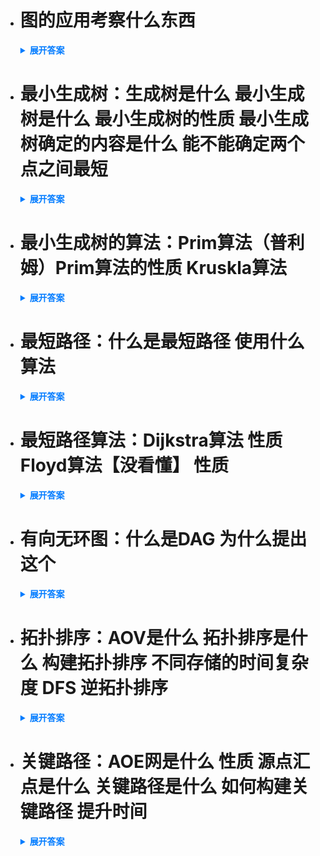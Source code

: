 - # 图的应用考察什么东西

  <details>
    <summary style="font-weight: bold; color: #007bff;">展开答案</summary>
    <ul>    
    <li style="color: blue;">最小生成树 最短路径 拓扑排序 关键路径</li>
    </ul>
  </details>

- # 最小生成树：生成树是什么 最小生成树是什么 最小生成树的性质 最小生成树确定的内容是什么 能不能确定两个点之间最短

  <details>
    <summary style="font-weight: bold; color: #007bff;">展开答案</summary>
    <ul>    
    <li style="color: blue;">生成树：如果一个图的生成树 需要包含全部节点 以及最少的边 如果砍去一个边 退化为非连通 如果增加一条边 会出现回路</li>
    <li style="color: blue;">最小生成树：对于带权连通无向图 每个边的权不同 那么权值最小的 就叫做 最小生成树</li>
    <li style="color: blue;">最小生成树的性质：如果树的权有多个相同的边 那么最小生成树不唯一 如果图的每个边权都不一样 则唯一 如果连通无向图的边比节点少一 那么他就是最小生成树了 最小生成树的边比顶点少1</li>
    <li style="color: blue;">最小生成树 确定 这个生成树的权值和一定是图中最小的 但是不一定 两个节点之间的权是最小的 无保障</li>
    </ul>
  </details>

- # 最小生成树的算法：Prim算法（普利姆）Prim算法的性质 Kruskla算法

  <details>
    <summary style="font-weight: bold; color: #007bff;">展开答案</summary>
    <ul>    
    <li style="color: blue;">Prim算法：首先给出的图可能有多个回路 那么我们首先任取一点 加入树 然后选择与当前节点距离最近的节点 如此往复 直到所有节点都进入树了 这个时候 T必然有n-1个边 【当下最优】</li>
    <li style="color: blue;">Prim算法 适合边稠密的图 并且他的时间复杂度为 O(v^2) 不依赖边</li>
    <li style="color: blue;">Kruskla算法：把 边的权值 从小到达排序 依次把从小到达的两个节点组合 直到所有节点都连接起来了</li>
    <li style="color: blue;">Kruskla算法 适合边稀疏而顶点多的图 并且他的时间复杂度为 O(Elog^2E) 不依赖顶点</li>
    </ul>
  </details>

- # 最短路径：什么是最短路径 使用什么算法

  <details>
    <summary style="font-weight: bold; color: #007bff;">展开答案</summary>
    <ul>    
    <li style="color: blue;">两个节点经过的权可以代表他们的距离 也就是经过距离最小的序列 就是两个点之间的最短路径</li>
    <li style="color: blue;">对于求解 一个点到其他点的最短路径 可以使用Dijkstra算法 如果求解任意两个顶点的最短路径 使用 Floyd算法</li>
    </ul>
  </details>

- # 最短路径算法：Dijkstra算法 性质 Floyd算法【没看懂】 性质
  <details>
    <summary style="font-weight: bold; color: #007bff;">展开答案</summary>
    <ul>    
    <li style="color: blue;">Dijkstra算法：求解的是一个节点到达其他任意节点之间的最短路径 是基于贪心算法的</li>
    <li style="color: blue;">Dijkstra算法过程：列出所有点到该点的距离（权值） 把距离最小的加入集合中  第二轮去除 第一轮选走的点 估计从 v1->v5(假设第二个选走的是v5)->Vn 的距离 然后选走最小权和的 第三次 继续 v1->v5->v3->vn 找全和最小的 【如果v3没有到达其点的路径 就去找v5到达v3到达不到的点 如此往复】 就可以最终得到一个集合S和最短路径</li>
    <li style="color: blue;">Dijkstra算法性质：时间复杂度O(v^2) 并且如果边上有权值为负数 那么 Dijkstra算法失效</li>
    <li style="color: blue;">Floyd算法：求解所有顶点之间的最短路径</li>
    <li style="color: blue;">Floyd算法：维护一个 邻接矩阵方阵 </li>
    <li style="color: blue;">Dijkstra算法性质：时间复杂度O(v^2) 并且如果边上有权值为负数 那么 Dijkstra算法失效</li>
    </ul>
  </details>

- # 有向无环图：什么是DAG 为什么提出这个
  <details>
    <summary style="font-weight: bold; color: #007bff;">展开答案</summary>
    <ul>    
    <li style="color: blue;">如果一个有向图 不存在环 就是有向无环图 叫做DAG图</li>
    <li style="color: blue;">通过有向无环图 可以快速把一个乘积式子构建 生成树 这样存储内容就比二叉树的 乘积小了</li>
    </ul>
  </details>
  
- # 拓扑排序：AOV是什么 拓扑排序是什么 构建拓扑排序 不同存储的时间复杂度 DFS 逆拓扑排序
  <details>
    <summary style="font-weight: bold; color: #007bff;">展开答案</summary>
    <ul>    
    <li style="color: blue;">如果一个 有向无环图表示工程 节点表示活动 边表示关系 那么这个图我们叫做AOV网</li>
    <li style="color: blue;">AOV网中 前驱和后继具有传递性 任何活动不能是自己的前驱或者后继</li>
    <li style="color: blue;">每个节点只出现依次 并且 如果顶点A在顶点B的前面 那么不存在 从B到A的序列的 排序 我们叫做拓扑序列 每个AOV网都有一个或者多个拓扑序列</li>
    <li style="color: blue;">选择一个顶点 选择可以入度为0的节点 输出并且删除 顶点和以他为弧尾的所有边（指向别人的）</li>
    <li style="color: blue;">按照 邻接表存储的时候 时间复杂度为O(E+V) 邻接矩阵存储的时候 时间复杂度为O(V^2)</li>
    <li style="color: blue;">通过DFS算法 也可以构建一个拓扑排序</li>
    <li style="color: blue;">构建一个逆拓扑排序：选择一个没有出度的节点 输出删除 并且删除所有指向本节点的边 直到AOV空</li>
    </ul>
  </details>
  
- # 关键路径：AOE网是什么 性质 源点汇点是什么  关键路径是什么 如何构建关键路径 提升时间
  <details>
    <summary style="font-weight: bold; color: #007bff;">展开答案</summary>
    <ul>    
    <li style="color: blue;">带权有向图中 顶点表示事件 边表示活动 权表示消耗的时间 那么这个图就是代表消耗时间的活动 我们叫做AOE网 和AOV网都是有向无环图 但是表达的含义不同 AOE有权值 AOV无权值 只表示先后关系</li>
    <li style="color: blue;">AOE网的性质： 只有顶点的事件发生后 从本顶点出发的其他 事件才允许被执行 只有进入本节点的其他时间都结束了 本节点才允许执行</li>
    <li style="color: blue;">每个AOE 都有一个 入度为0 我们叫做源点 出度为0叫做汇点</li>
    <li style="color: blue;">AOE网中 从源点到汇点的路径有多条 具有最大路径长度的 我们叫做关键路径 路径上的活动 叫做关键活动</li>
    <li style="color: blue;">完成整个活动的最短时间就是关键路径的长度</li>
    <li style="color: blue;">首先对图进行 拓扑排序 并且我们填入表的是 最大长度 这个表我们叫做 从源点出发的其余顶点最早发生时间</li>
    <li style="color: blue;">得到的拓扑排序最后一个汇点元素值 写入新的表 按照逆拓扑排序 开始执行 把汇点到其余顶点的消耗时间最长的写入表中 我们叫做 汇点到其余顶点的 最迟发生时间</li>
    <li style="color: blue;">构架每个边的最早时间 弧的弧尾的从源点出发的其余顶点最早发生时间表 写入 构建所有边</li>
    <li style="color: blue;">构架每个边的最迟时间 弧的弧头的从汇点到其余顶点的 最迟发生时间表 写入 构建所有边</li>
    <li style="color: blue;">最后把后面两个相减 得到一个值 如果值=0 说明就是这个项目的关键路径按照=0 的边连接起来的顶点 就是关键活动</li>
    <li style="color: blue;">如果只是对 某一个路径提升时间 有可能会在缩减时间后 转化为非关键路径了 如果我们希望缩减时间 应该是对包括在关键路径上的所有关键活动 才可以缩减成功</li>
    </ul>
  </details>
